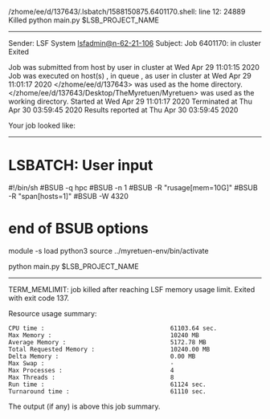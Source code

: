/zhome/ee/d/137643/.lsbatch/1588150875.6401170.shell: line 12: 24889 Killed                  python main.py $LSB_PROJECT_NAME

------------------------------------------------------------
Sender: LSF System <lsfadmin@n-62-21-106>
Subject: Job 6401170: <NNAgent3NN-Selfplay-50-incremental> in cluster <dcc> Exited

Job <NNAgent3NN-Selfplay-50-incremental> was submitted from host <n-62-27-20> by user <s183905> in cluster <dcc> at Wed Apr 29 11:01:15 2020
Job was executed on host(s) <n-62-21-106>, in queue <hpc>, as user <s183905> in cluster <dcc> at Wed Apr 29 11:01:17 2020
</zhome/ee/d/137643> was used as the home directory.
</zhome/ee/d/137643/Desktop/TheMyretuen/Myretuen> was used as the working directory.
Started at Wed Apr 29 11:01:17 2020
Terminated at Thu Apr 30 03:59:45 2020
Results reported at Thu Apr 30 03:59:45 2020

Your job looked like:

------------------------------------------------------------
# LSBATCH: User input
#!/bin/sh
#BSUB -q hpc
#BSUB -n 1
#BSUB -R "rusage[mem=10G]"
#BSUB -R "span[hosts=1]"
#BSUB -W 4320
# end of BSUB options

module -s load python3
source ../myretuen-env/bin/activate

python main.py $LSB_PROJECT_NAME


------------------------------------------------------------

TERM_MEMLIMIT: job killed after reaching LSF memory usage limit.
Exited with exit code 137.

Resource usage summary:

    CPU time :                                   61103.64 sec.
    Max Memory :                                 10240 MB
    Average Memory :                             5172.78 MB
    Total Requested Memory :                     10240.00 MB
    Delta Memory :                               0.00 MB
    Max Swap :                                   -
    Max Processes :                              4
    Max Threads :                                8
    Run time :                                   61124 sec.
    Turnaround time :                            61110 sec.

The output (if any) is above this job summary.

